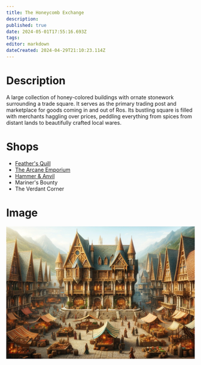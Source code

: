 ```yaml
---
title: The Honeycomb Exchange
description: 
published: true
date: 2024-05-01T17:55:16.693Z
tags: 
editor: markdown
dateCreated: 2024-04-29T21:10:23.114Z
---
```


# Description

A large collection of honey-colored buildings with ornate stonework surrounding a trade square. It serves as the primary trading post and marketplace for goods coming in and out of Ros. Its bustling square is filled with merchants haggling over prices, peddling everything from spices from distant lands to beautifully crafted local wares.

# **Shops**
  - [Feather's Quill](/Places/Inversia/Ros/TheHoneyDocks/TheHoneycombExchange/FeathersQuill)
  - [The Arcane Emporium](/Places/Inversia/Ros/TheHoneyDocks/TheHoneycombExchange/TheArcaneEmporium)
  - [Hammer & Anvil](/Places/Inversia/Ros/TheHoneyDocks/TheHoneycombExchange/HammerAnvil)
  - Mariner's Bounty
  - The Verdant Corner
# Image
![thehoneycombexchange.jpg](/places/thehoneycombexchange.jpg)